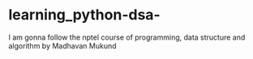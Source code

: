 # learning_python-dsa-
I am gonna follow the nptel course of programming, data structure and algorithm by Madhavan Mukund
